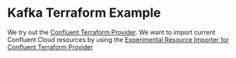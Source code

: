 # Kafka Terraform Example
We try out the [Confluent Terraform Provider](https://docs.confluent.io/cloud/current/get-started/terraform-provider.html).
We want to import current Confluent Cloud resources by using the [Experimental Resource Importer for Confluent Terraform Provider](https://registry.terraform.io/providers/confluentinc/confluent/latest/docs/guides/experimental-resource-importer)


